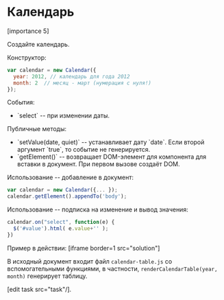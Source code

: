 # Календарь

[importance 5]

Создайте календарь.

Конструктор:

```js
var calendar = new Calendar({ 
  year: 2012, // календарь для года 2012
  month: 2  // месяц - март (нумерация с нуля!)
});
```

События:
<ul>
<li>`select` -- при изменении даты.</li>
</ul>
Публичные методы:
<ul>
<li>`setValue(date, quiet)` -- устанавливает дату `date`. Если второй аргумент `true`, то событие не генерируется.</li>
<li>`getElement()` -- возвращает DOM-элемент для компонента для вставки в документ. При первом вызове создаёт DOM.</li>
</ul>

Использование -- добавление в документ:

```js
var calendar = new Calendar({... });
calendar.getElement().appendTo('body');
```

Использование -- подписка на изменение и вывод значения:

```js
calendar.on("select", function(e) {
  $('#value').html( e.value+'' );
})
```

Пример в действии:
[iframe border=1 src="solution"]

В исходный документ входит файл `calendar-table.js` со вспомогательными функциями, в частности, `renderCalendarTable(year, month)` генерирует таблицу.

[edit task src="task"/]. 
